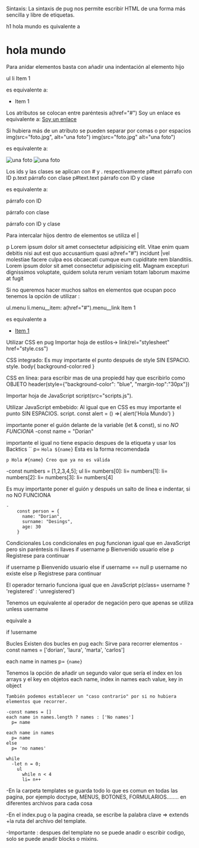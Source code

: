 
<!--  ************************************************** -->
<!--  ****************** CURSO DE PUG ****************** -->

Sintaxis: La sintaxis de pug nos permite escribir HTML de una forma más sencilla y libre de etiquetas.

h1 hola mundo es quivalente a <h1> hola mundo </h1>

Para anidar elementos basta con añadir una indentación al elemento hijo

ul
  li Item 1

es equivalente a:

<ul>
  <li>Item 1</li>
</ul>


<!--  ********************************************** -->
<!--  ******************ATRIBUTOS ****************** -->

Los atributos se colocan entre paréntesis
  a(href="#") Soy un enlace es equivalente a: 
  <a href="#">Soy un enlace</a>

Si hubiera más de un atributo se pueden separar por comas o por espacios
  img(src="foto.jpg", alt="una foto")
  img(src="foto.jpg" alt="una foto")

  es equivalente a: 

  <img src="foto.jpg" alt="una foto"/>
  <img src="foto.jpg" alt="una foto"/>

<!--  ************************************************** -->
<!--  ****************** CLASSES & ID ****************** -->

Los ids y las clases se aplican con # y . respectívamente
  p#text párrafo con ID
  p.text párrafo con clase
  p#text.text párrafo con ID y clase

  es equivalente a: 

  <p id="text">párrafo con ID</p>
  <p class="text">párrafo con clase</p>
  <p class="text" id="text">párrafo con ID y clase</p>
  
<!--  ********************************************************** -->
<!--  ****************** INTERCALAR ELEMENTOS ****************** -->

Para intercalar hijos dentro de elementos se utiliza el |

  p Lorem ipsum dolor sit amet consectetur adipisicing elit. Vitae enim quam debitis nisi aut est quo accusantium quasi
    a(href="#") incidunt
    |vel molestiae facere culpa eos obcaecati cumque eum cupiditate rem blanditiis. Lorem ipsum dolor sit amet consectetur adipisicing elit. Magnam excepturi dignissimos voluptate, quidem soluta rerum veniam totam laborum maxime at fugit
    
<!--  ******************************************************** -->
<!--  ****************** NO SALTOS DE LINEA ****************** -->

Si no queremos hacer muchos saltos en elementos que ocupan poco tenemos la opción de utilizar :

  ul.menu
    li.menu__item: a(href="#").menu__link Item 1

  es equivalente a 

  <ul class="menu">
    <li class="menu__item">
      <a class="menu__link" href="#">Item 1</a>
    </li>
  </ul>
  
<!--  ***************************************************************** -->
<!--  ****************************** CSS ****************************** -->
  
Utilizar CSS en pug Importar hoja de estilos-> 
	link(rel="stylesheet" href="style.css") 

CSS integrado: Es muy importante el punto después de style SIN ESPACIO. 
	style.
		body{ 
			background-color:red 
		} 

CSS en línea:  para escribir mas de una propiedd hay que escribirlo como OBJETO
	header(style={"background-color": "blue", "margin-top":"30px"})

Importar hoja de JavaScript script(src="scripts.js").

Utilizar JavaScript embebido: Al igual que en CSS es muy importante el punto SIN ESPACIOS. 
	script.
		const alert = () =>{ 
			alert('Hola Mundo') 
		}

<!--  ******************************************************** -->
<!-- ******************Variables JavaScript  ******************-->

importante poner el guión delante de la variable (let & const), si no *NO FUNCIONA*
	-const name = "Dorian"

importante el igual no tiene espacio despues de la etiqueta y usar los Backtics ``
	p= `Hola ${name}` Esta es la forma recomendada

	p Hola #{name} Creo que ya no es válida
 

<!--  ****************************************************** -->
<!--  ******************Arrays JavaScript ****************** -->

-const numbers = [1,2,3,4,5]; 
	ul
	 li= numbers[0]: li= numbers[1]: li= numbers[2]: li= numbers[3]: li= numbers[4]


<!--  ******************************************************* -->
<!--  ******************Objetos JavaScript ****************** -->

Es muy importante poner el guión y después un salto de línea e indentar, si no NO FUNCIONA

	-
		const person = {
		  name: "Dorian",
		  surname: "Desings",
		  age: 30
		}

<!--  ************************************************************* -->
<!--  ******************Condicionales JavaScript ****************** -->

Condicionales Los condicionales en pug funcionan igual que en JavaScript pero sin paréntesis ni llaves 
if username p Bienvenido usuario else p Registrese para continuar

  if username
    p Bienvenido usuario
  else if username == null
    p username no existe
  else 
    p Registrese para continuar

El operador ternario funciona igual que en JavaScript
  p(class= username ? 'registered' : 'unregistered')

Tenemos un equivalente al operador de negación pero que apenas se utiliza
  unless username

  equivale a

  if !username

<!--  ************************************************************* -->  
<!--  ******************Bucles & Loop JavaScript ****************** -->
  
Bucles Existen dos bucles en pug each: Sirve para recorrer elementos 
-const names = ['dorian', 'laura', 'marta', 'carlos'] 

each name in names 
	p= `{name}`
	
Tenemos la opción de añadir un segundo valor que sería el index en los arrays y el key en objetos each name,
index in names each value, key in object

    También podemos establecer un "caso contrario" por si no hubiera elementos que recorrer.
    
    -const names = []
    each name in names.length ? names : ['No names']
      p= name

    each name in names
      p= name
    else
      p= 'no names'

    while
      -let n = 0;
        ul
          while n < 4
          li= n++
      
<!--  *********************************************************************** -->
<!--  ****************************** TEMPLATES ****************************** -->

 -En la carpeta templates se guarda todo lo que es comun en todas las pagina, por ejemplo doctype, MENUS, BOTONES, FORMULARIOS........ en diferentes archivos para cada cosa
 
 -En el index.pug o la pagina creada, se escribe la palabra clave => extends +la ruta del archivo del template. 
 
 -Importante : despues del template no se puede anadir o escribir codigo, solo se puede anadir blocks o mixins. 
 

<!--  ******************************************************************** -->
<!--  ****************************** BLOCKS ****************************** -->
 
 
 
 
 
 
 
 
 
 
 
 
 
 
 
 
 
 
 
 
 
 
 
 
 
 
 
 
